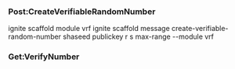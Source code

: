 ### Post:CreateVerifiableRandomNumber
ignite scaffold module vrf
ignite scaffold message create-verifiable-random-number shaseed publickey r s max-range --module vrf
### Get:VerifyNumber
